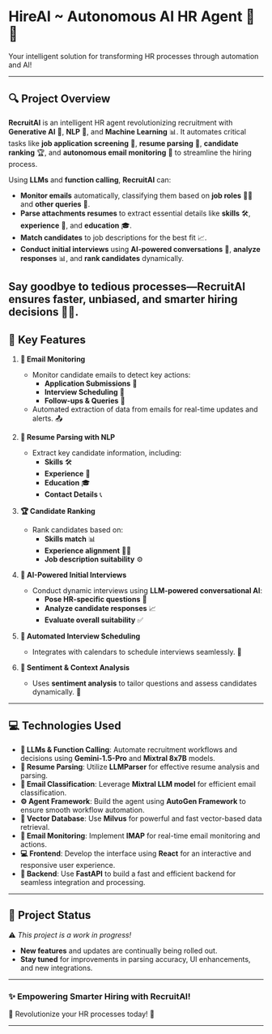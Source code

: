 # **HireAI ~ Autonomous AI HR Agent** 🤖✨  
Your intelligent solution for transforming HR processes through automation and AI!  

---
## **🔍 Project Overview**

**RecruitAI** is an intelligent HR agent revolutionizing recruitment with **Generative AI** 🤖, **NLP** 🧠, and **Machine Learning** 📊. It automates critical tasks like **job application screening** 📝, **resume parsing** 📄, **candidate ranking** 🏆, and **autonomous email monitoring** 📧 to streamline the hiring process.

Using **LLMs** and **function calling**, **RecruitAI** can:
- **Monitor emails** automatically, classifying them based on **job roles** 🧑‍💼 and **other queries** 💬.
- **Parse attachments resumes** to extract essential details like **skills** 🛠️, **experience** 🏢, and **education** 🎓.  
- **Match candidates** to job descriptions for the best fit 📈.  
- **Conduct initial interviews** using **AI-powered conversations** 💬, **analyze responses** 📊, and **rank candidates** dynamically.  

Say goodbye to tedious processes—**RecruitAI** ensures **faster**, **unbiased**, and **smarter** hiring decisions 🌟🚀.
---

## **🌟 Key Features**  
1. **📧 Email Monitoring**  
   - Monitor candidate emails to detect key actions:  
     - **Application Submissions** 📝  
     - **Interview Scheduling** 📅  
     - **Follow-ups & Queries** 💬  
   - Automated extraction of data from emails for real-time updates and alerts. 📤  

2. **📄 Resume Parsing with NLP**  
   - Extract key candidate information, including:  
     - **Skills** 🛠️  
     - **Experience** 🏢  
     - **Education** 🎓  
     - **Contact Details** 📞  

3. **🏆 Candidate Ranking**  
   - Rank candidates based on:  
     - **Skills match** 📊  
     - **Experience alignment** 🧑‍💼  
     - **Job description suitability** ⚙️  

4. **💬 AI-Powered Initial Interviews**  
   - Conduct dynamic interviews using **LLM-powered conversational AI**:  
     - **Pose HR-specific questions** 🤔  
     - **Analyze candidate responses** 📈  
     - **Evaluate overall suitability** ✅  

5. **📅 Automated Interview Scheduling**  
   - Integrates with calendars to schedule interviews seamlessly. 📆  

6. **🧠 Sentiment & Context Analysis**  
   - Uses **sentiment analysis** to tailor questions and assess candidates dynamically. 💭  

---

## **💻 Technologies Used**  
- **🤖 LLMs & Function Calling**: Automate recruitment workflows and decisions using **Gemini-1.5-Pro** and **Mixtral 8x7B** models.  
- **📄 Resume Parsing**: Utilize **LLMParser** for effective resume analysis and parsing.  
- **📧 Email Classification**: Leverage **Mixtral LLM model** for efficient email classification.  
- **⚙️ Agent Framework**: Build the agent using **AutoGen Framework** to ensure smooth workflow automation.  
- **🧠 Vector Database**: Use **Milvus** for powerful and fast vector-based data retrieval.  
- **📧 Email Monitoring**: Implement **IMAP** for real-time email monitoring and actions.  
- **💻 Frontend**: Develop the interface using **React** for an interactive and responsive user experience.  
- **🔧 Backend**: Use **FastAPI** to build a fast and efficient backend for seamless integration and processing.  

---

## 🚧 **Project Status**  
⚠️ *This project is a work in progress!*  
- **New features** and updates are continually being rolled out.  
- **Stay tuned** for improvements in parsing accuracy, UI enhancements, and new integrations. 

---

### **✨ Empowering Smarter Hiring with RecruitAI!**  
🌟 Revolutionize your HR processes today! 🌟  

---
